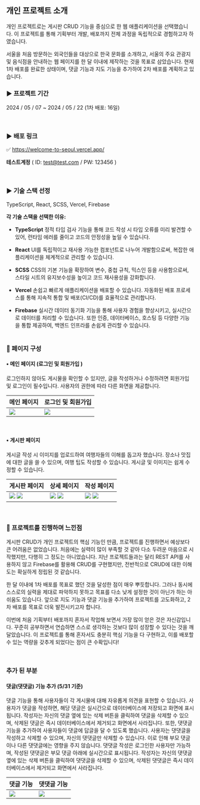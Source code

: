 ## 개인 프로젝트 소개

개인 프로젝트로는 게시판 CRUD 기능을 중심으로 한 웹 애플리케이션을 선택했습니다. 이 프로젝트를 통해 기획부터 개발, 배포까지 전체 과정을 독립적으로 경험하고자 하였습니다.

서울을 처음 방문하는 외국인들을 대상으로 한국 문화를 소개하고, 서울의 주요 관광지 및 음식점을 안내하는 웹 페이지를 한 달 이내에 제작하는 것을 목표로 삼았습니다. 현재 1차 배포를 완료한 상태이며, 댓글 기능과 지도 기능을 추가하여 2차 배포를 계획하고 있습니다.

### ► 프로젝트 기간

2024 / 05 / 07 ~ 2024 / 05 / 22 (1차 배포: 16일)

<br/>

### ► 배포 링크

✅ https://welcome-to-seoul.vercel.app/

**테스트계정** ( ID: test@test.com / PW: 123456 )

<br/>

### ► 기술 스택 선정

TypeScript, React, SCSS, Vercel, Firebase
<br>

**각 기술 스택을 선택한 이유:**

- **TypeScript**
  정적 타입 검사 기능을 통해 코드 작성 시 타입 오류를 미리 발견할 수 있어, 런타임 에러를 줄이고 코드의 안정성을 높일 수 있습니다.

- **React**
  UI를 독립적이고 재사용 가능한 컴포넌트로 나누어 개발함으로써, 복잡한 애플리케이션을 체계적으로 관리할 수 있습니다.

- **SCSS**
  CSS의 기본 기능을 확장하여 변수, 중첩 규칙, 믹스인 등을 사용함으로써, 스타일 시트의 유지보수성을 높이고 코드 재사용성을 강화합니다.

- **Vercel**
  손쉽고 빠르게 애플리케이션을 배포할 수 있습니다. 자동화된 배포 프로세스를 통해 지속적 통합 및 배포(CI/CD)를 효율적으로 관리합니다.

- **Firebase**
  실시간 데이터 동기화 기능을 통해 사용자 경험을 향상시키고, 실시간으로 데이터를 처리할 수 있습니다. 또한 인증, 데이터베이스, 호스팅 등 다양한 기능을 통합 제공하여, 백엔드 인프라를 손쉽게 관리할 수 있습니다.
  <br/><br/>

### 📒 페이지 구성

#### • 메인 페이지 (로그인 및 회원가입 )

로그인하지 않아도 게시물을 확인할 수 있지만, 글을 작성하거나 수정하려면 회원가입 및 로그인이 필수입니다. 사용자의 권한에 따라 다른 화면을 제공합니다.

| 메인 페이지                                                                                     | 로그인 및 회원가입                                                                              |
| ----------------------------------------------------------------------------------------------- | ----------------------------------------------------------------------------------------------- |
| ![](https://velog.velcdn.com/images/zojo24/post/ef83c3ca-2c47-4262-9615-d0366605ca65/image.png) | ![](https://velog.velcdn.com/images/zojo24/post/2115ecec-a16b-473c-8487-d828effc0b05/image.png) |

<br/>

#### • 게시판 페이지

게시글 작성 시 이미지를 업로드하여 여행자들의 이해를 돕고자 했습니다. 장소나 맛집에 대한 글을 쓸 수 있으며, 여행 팁도 작성할 수 있습니다. 게시글 및 이미지는 쉽게 수정할 수 있습니다.

| 게시판 페이지                                                                                                                                                                                   | 상세 페이지                                                                                                                                                                                     | 작성 페이지                                                                                                                                                                                     |
| ----------------------------------------------------------------------------------------------------------------------------------------------------------------------------------------------- | ----------------------------------------------------------------------------------------------------------------------------------------------------------------------------------------------- | ----------------------------------------------------------------------------------------------------------------------------------------------------------------------------------------------- |
| ![](https://velog.velcdn.com/images/zojo24/post/629a8c40-47f9-4524-9954-837278a7ef71/image.png) ![](https://velog.velcdn.com/images/zojo24/post/ad88960e-be25-499a-b37e-16fcb2015ff1/image.png) | ![](https://velog.velcdn.com/images/zojo24/post/66b3fdbd-0c22-4c3a-90e4-52f5f250d097/image.png) ![](https://velog.velcdn.com/images/zojo24/post/5f51eb0d-e80e-4c9e-81d1-c05d4571cc3e/image.png) | ![](https://velog.velcdn.com/images/zojo24/post/693e8936-2d30-4aea-a16d-fccb8c69c939/image.png) ![](https://velog.velcdn.com/images/zojo24/post/fb631a6a-216f-4807-a7ec-93c9ea5aa728/image.png) |

<br/>

### 📘 프로젝트를 진행하며 느낀점

게시판 CRUD가 개인 프로젝트의 핵심 기능인 만큼, 프로젝트를 진행하면서 예상보다 큰 어려움은 없었습니다. 처음에는 실력이 많이 부족할 것 같아 다소 두려운 마음으로 시작했지만, 다행히 그 정도는 아니었습니다. 지난 프로젝트들과는 달리 REST API를 사용하지 않고 Firebase를 활용해 CRUD를 구현했지만, 전반적으로 CRUD에 대한 이해도는 확실하게 정립된 것 같습니다.

한 달 이내에 1차 배포를 목표로 했던 것을 달성한 점이 매우 뿌듯합니다. 그러나 동시에 스스로의 실력을 제대로 파악하지 못하고 목표를 다소 낮게 설정한 것이 아닌가 하는 아쉬움도 있습니다. 앞으로 지도 기능과 댓글 기능을 추가하여 프로젝트를 고도화하고, 2차 배포를 목표로 더욱 발전시키고자 합니다.

이번에 처음 기획부터 배포까지 혼자서 작업해 보면서 가장 많이 얻은 것은 자신감입니다. 꾸준히 공부하면서 연습하면 스스로 생각하는 것보다 많이 성장할 수 있다는 것을 깨달았습니다. 이 프로젝트를 통해 혼자서도 충분히 핵심 기능을 다 구현하고, 이를 배포할 수 있는 역량을 갖추게 되었다는 점이 큰 수확입니다!

<br/>

### 추가 된 부분

#### 댓글(댓댓글) 기능 추가 (5/31 기준)

댓글 기능을 통해 사용자들이 각 게시물에 대해 자유롭게 의견을 표현할 수 있습니다. 사용자가 댓글을 작성하면, 해당 댓글은 실시간으로 데이터베이스에 저장되고 화면에 표시됩니다. 작성자는 자신의 댓글 옆에 있는 삭제 버튼을 클릭하여 댓글을 삭제할 수 있으며, 삭제된 댓글은 즉시 데이터베이스에서 제거되고 화면에서 사라집니다. 또한, 댓댓글 기능을 추가하여 사용자들이 댓글에 답글을 달 수 있도록 했습니다. 사용자는 댓댓글을 작성하고 삭제할 수 있으며, 자신의 댓댓글만 삭제할 수 있습니다. 이로 인해 부모 댓글이나 다른 댓댓글에는 영향을 주지 않습니다. 댓댓글 작성은 로그인한 사용자만 가능하며, 작성된 댓댓글은 부모 댓글 아래에 실시간으로 표시됩니다. 작성자는 자신의 댓댓글 옆에 있는 삭제 버튼을 클릭하여 댓댓글을 삭제할 수 있으며, 삭제된 댓댓글은 즉시 데이터베이스에서 제거되고 화면에서 사라집니다.

| 댓글 기능                                                                                       | 댓댓글 기능                                                                                     |
| ----------------------------------------------------------------------------------------------- | ----------------------------------------------------------------------------------------------- |
| ![](https://velog.velcdn.com/images/zojo24/post/95a25115-39be-4881-82e4-0ad1bcd925b9/image.png) | ![](https://velog.velcdn.com/images/zojo24/post/f0f62681-2349-44d7-8f13-51731767bad0/image.png) |
